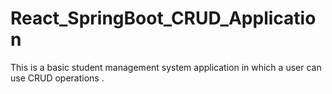 # React_SpringBoot_CRUD_Application

This is a basic student management system application in which a user can use CRUD operations . 
